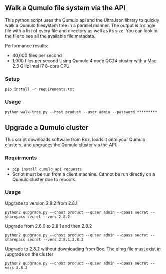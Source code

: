 ## Walk a Qumulo file system via the API

This python script uses the Qumulo api and the UltraJson library to quickly walk a Qumulo filesystem tree in a parallel manner. The output is a single file with a list of every file and directory as well as its size. You can look in the file to see all the available file metadata.

Performance results: 
* 40,000 files per second
* 1,000 files per second
Using Qumulo 4 node QC24 cluster with a Mac 2.3 GHz Intel i7 8-core CPU.

### Setup
`pip install -r requirements.txt`

### Usage
`python walk-tree.py --host product --user admin --password *********`


## Upgrade a Qumulo cluster

This script downloads software from Box, loads it onto your Qumulo clusters, and upgrades the Qumulo cluster via the API.

### Requirments
* `pip install qumulo_api requests`
* Script must be run from a client machine. Cannot be run directly on a Qumulo cluster due to reboots.

### Usage
Upgrade to version 2.8.2 from 2.8.1

`python2 qupgrade.py --qhost product --quser admin --qpass secret --sharepass secret --vers 2.8.2`

Upgrade from 2.8.0 to 2.8.1 and then 2.8.2

`python2 qupgrade.py --qhost product --quser admin --qpass secret --sharepass secret --vers 2.8.1,2.8.2`

Upgrade to 2.8.2 without downloading from Box. The qimg file must exist in /upgrade on the cluster

`python2 qupgrade.py --qhost product --quser admin --qpass secret --vers 2.8.2`